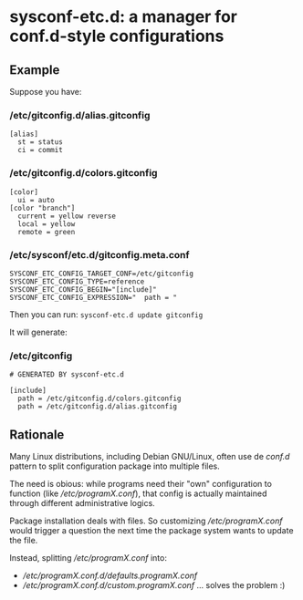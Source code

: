 # sysconf-etc.d: a manager for conf.d-style configurations

## Example

Suppose you have:

### /etc/gitconfig.d/alias.gitconfig
```
[alias]
  st = status
  ci = commit
```

### /etc/gitconfig.d/colors.gitconfig
```
[color]
  ui = auto
[color "branch"]
  current = yellow reverse
  local = yellow
  remote = green
```

### /etc/sysconf/etc.d/gitconfig.meta.conf
```
SYSCONF_ETC_CONFIG_TARGET_CONF=/etc/gitconfig
SYSCONF_ETC_CONFIG_TYPE=reference
SYSCONF_ETC_CONFIG_BEGIN="[include]"
SYSCONF_ETC_CONFIG_EXPRESSION="  path = "
```

Then you can run: ``` sysconf-etc.d update gitconfig ```

It will generate:

### /etc/gitconfig

```
# GENERATED BY sysconf-etc.d

[include]
  path = /etc/gitconfig.d/colors.gitconfig
  path = /etc/gitconfig.d/alias.gitconfig
```


## Rationale

Many Linux distributions, including Debian GNU/Linux, often use de
_conf.d_ pattern to split configuration package into multiple files.

The need is obious: while programs need their "own" configuration to
function (like _/etc/programX.conf_), that config is actually
maintained through different administrative logics.

Package installation deals with files. So customizing
_/etc/programX.conf_ would trigger a question the next time the
package system wants to update the file.

Instead, splitting _/etc/programX.conf_ into:
* _/etc/programX.conf.d/defaults.programX.conf_
* _/etc/programX.conf.d/custom.programX.conf_
... solves the problem :)
